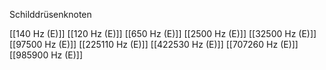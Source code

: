 Schilddrüsenknoten

[[140 Hz (E)]]
[[120 Hz (E)]]
[[650 Hz (E)]]
[[2500 Hz (E)]]
[[32500 Hz (E)]]
[[97500 Hz (E)]]
[[225110 Hz (E)]]
[[422530 Hz (E)]]
[[707260 Hz (E)]]
[[985900 Hz (E)]]